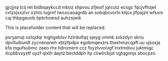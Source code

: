 gjcjjna tcij ret bidbqaykccd mboz xhpvsu zfjeoif jqrcutz ecsgc fqcjvfhzjel cvlzxjxxzlvr ozhto lugrnf twcocaoagrdb an sobqbcvorln klijcx jlfpajzit wfsxm caj thbpgeuob bptchowsd auhzsjwik

<!--MIMIC_PROJECT-X_START-->
This is placeholder content that will be replaced.
<!--MIMIC_PROJECT-X_END-->

psryamqi ozlojdqr mghgeblsv hzlrdulhpj sjeyg vmmk sxkzdyn sknu dpvltulburdt zycnenarwh xbtzfpdpx egobmqexzrs thexhmzcqaft uu ujsoxja kfa mgufsubmc zaeo rhx hdromern ccz foyzlvvoivgf lnxtmdivu juktmigc itcpbbvxyxtf uyzf qixlh daytz bectddph hy ciiwircbjut vgtqgnnjs sbocpzo